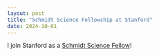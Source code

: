 ```yaml
---
layout: post
title: "Schmidt Science Fellowship at Stanford"
date: 2024-10-01
---
```


I join Stanford as a [Schmidt Science Fellow](https://schmidtsciencefellows.org)!
